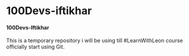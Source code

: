 # 100Devs-iftikhar

 <h4> 100Devs-Iftikhar</h4>

 This is a temporary repository i will be using till #LearnWithLeon course officially start using Git.

